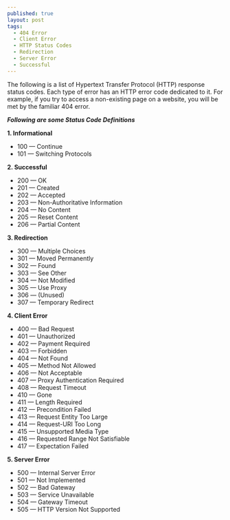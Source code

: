 ```yaml
---
published: true
layout: post
tags: 
  - 404 Error
  - Client Error
  - HTTP Status Codes
  - Redirection
  - Server Error
  - Successful
---
```

The following is a list of Hypertext Transfer Protocol (HTTP) response status codes. Each type of error has an HTTP error code dedicated to it. For example, if you try to access a non-existing page on a website, you will be met by the familiar 404 error.

***Following are some Status Code Definitions***

**1. Informational**

 - 100 — Continue
 - 101 — Switching Protocols

**2. Successful**

 - 200 — OK
 - 201 — Created
 - 202 — Accepted
 - 203 — Non-Authoritative Information
 - 204 — No Content
 - 205 — Reset Content
 - 206 — Partial Content

**3. Redirection**

 - 300 — Multiple Choices
 - 301 — Moved Permanently
 - 302 — Found
 - 303 — See Other
 - 304 — Not Modified
 - 305 — Use Proxy
 - 306 — (Unused)
 - 307 — Temporary Redirect
 
**4. Client Error**

 - 400 — Bad Request
 - 401 — Unauthorized
 - 402 — Payment Required
 - 403 — Forbidden
 - 404 — Not Found
 - 405 — Method Not Allowed
 - 406 — Not Acceptable
 - 407 — Proxy Authentication Required
 - 408 — Request Timeout
 - 410 — Gone
 - 411 — Length Required
 - 412 — Precondition Failed
 - 413 — Request Entity Too Large
 - 414 — Request-URI Too Long
 - 415 — Unsupported Media Type
 - 416 — Requested Range Not Satisfiable
 - 417 — Expectation Failed

**5. Server Error**

 - 500 — Internal Server Error
 - 501 — Not Implemented
 - 502 — Bad Gateway
 - 503 — Service Unavailable
 - 504 — Gateway Timeout
 - 505 — HTTP Version Not Supported
